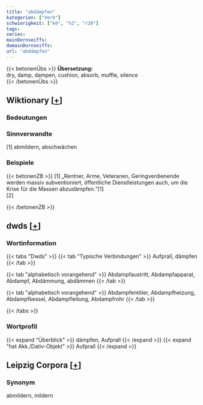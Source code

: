 ```yaml
---
title: "abdämpfen"
kategorien: ["Verb"]
schwierigkeit: ["k0", "h2", "r20"]
tags:
series:
mainDornseiffs:
domainDornseiffs:
url: "abdämpfen"
---
```


{{< betonenÜbs >}}
**Übersetzung:**  
dry, damp, dampen, cushion, absorb, muffle, silence  
{{< /betonenÜbs >}}

## Wiktionary [[+](https://de.wiktionary.org/wiki/abdämpfen)]

### Bedeutungen

### Sinnverwandte
[1] abmildern, abschwächen  

### Beispiele
{{< betonenZB >}}
[1] „Rentner, Arme, Veteranen, Geringverdienende werden massiv subventioniert, öffentliche Dienstleistungen auch, um die Krise für die Massen abzudämpfen.“[1]  
[2]  

{{< /betonenZB >}}


## dwds [[+](https://www.dwds.de/wb/abdämpfen)]

### Wortinformation
{{< tabs "Dwds" >}}
{{< tab "Typische Verbindungen" >}}
Aufprall, dämpfen
{{< /tab >}}

{{< tab "alphabetisch vorangehend" >}}
Abdampfaustritt, Abdampfapparat, Abdampf, Abdämmung, abdämmen
{{< /tab >}}

{{< tab "alphabetisch vorangehend" >}}
Abdampfentöler, Abdampfheizung, Abdampfkessel, Abdampfleitung, Abdampfrohr
{{< /tab >}}

{{< /tabs >}}

### Wortprofil
{{< expand "Überblick" >}} dämpfen, Aufprall {{< /expand >}}
{{< expand "hat Akk./Dativ-Objekt" >}} Aufprall {{< /expand >}}

## Leipzig Corpora [[+](https://corpora.uni-leipzig.de/en/res?word=abdämpfen&corpusId=deu_newscrawl-public_2018)]


### Synonym
abmildern, mildern

